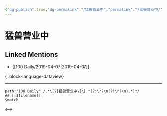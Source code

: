 ```yaml
---
{"dg-publish":true,"dg-permalink":"/猛兽营业中","permalink":"/猛兽营业中/","created":"2023-03-11T21:12:02.000+08:00","updated":"2023-08-24T19:43:30.096+08:00"}
---
```


# 猛兽营业中

## Linked Mentions
- [[100 Daily/2019-04-07\|2019-04-07]]

{ .block-language-dataview}

---

```expander
path:"100 Daily" /.*\[\[猛兽营业中\]\].*(?:\r?\n(?!\r?\n).*)*/
## [[$filename]]
$match
```

<-->